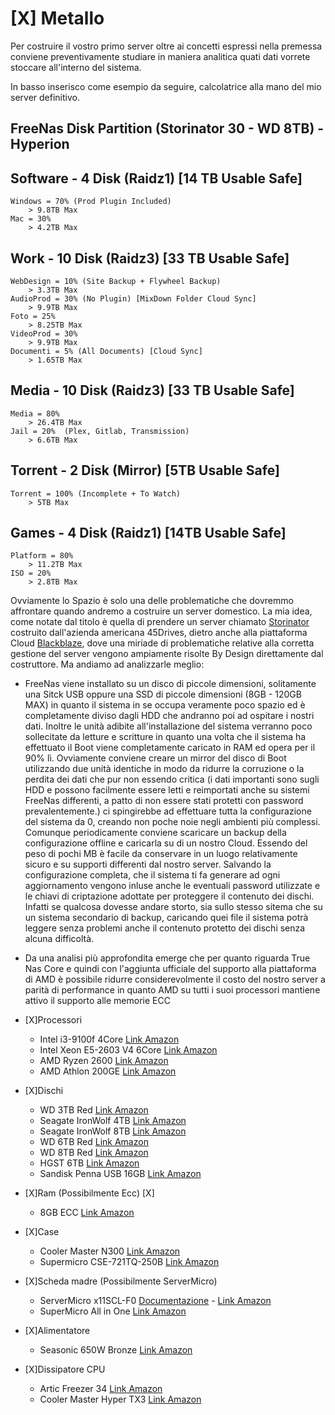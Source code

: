 # [X] Metallo

Per costruire il vostro primo server oltre ai concetti espressi nella premessa conviene preventivamente studiare in maniera analitica quati dati vorrete stoccare all'interno del sistema.

In basso inserisco come esempio da seguire, calcolatrice alla mano del mio server definitivo.

## FreeNas Disk Partition (Storinator 30 - WD 8TB) - **Hyperion**

## Software - 4 Disk (Raidz1) [14 TB Usable Safe]

    Windows = 70% (Prod Plugin Included)
        > 9.8TB Max
    Mac = 30%  
        > 4.2TB Max

## Work - 10 Disk (Raidz3) [33 TB Usable Safe]

    WebDesign = 10% (Site Backup + Flywheel Backup)
        > 3.3TB Max
    AudioProd = 30% (No Plugin) [MixDown Folder Cloud Sync]
        > 9.9TB Max
    Foto = 25%
        > 8.25TB Max
    VideoProd = 30%
        > 9.9TB Max
    Documenti = 5% (All Documents) [Cloud Sync]
        > 1.65TB Max

## Media - 10 Disk (Raidz3) [33 TB Usable Safe]

    Media = 80%
        > 26.4TB Max
    Jail = 20%  (Plex, Gitlab, Transmission)
        > 6.6TB Max

## Torrent - 2 Disk (Mirror) [5TB Usable Safe]

    Torrent = 100% (Incomplete + To Watch)
        > 5TB Max

## Games - 4 Disk (Raidz1) [14TB Usable Safe]

    Platform = 80%
        > 11.2TB Max
    ISO = 20%
        > 2.8TB Max

Ovviamente lo Spazio è solo una delle problematiche che dovremmo affrontare quando andremo a costruire un server domestico. La mia idea, come notate dal titolo è quella di prendere un server chiamato [Storinator](https://www.45drives.com/products/storage/) costruito dall'azienda americana 45Drives, dietro anche alla piattaforma Cloud [Blackblaze](https://www.backblaze.com/), dove una miriade di problematiche relative alla corretta gestione del server vengono ampiamente risolte By Design direttamente dal costruttore. Ma andiamo ad analizzarle meglio:

- FreeNas viene installato su un disco di piccole dimensioni, solitamente una Sitck USB oppure una SSD di piccole dimensioni (8GB - 120GB MAX) in quanto il sistema in se occupa veramente poco spazio ed è completamente diviso dagli HDD che andranno poi ad ospitare i nostri dati. Inoltre le unità adibite all'installazione del sistema verranno poco sollecitate da letture e scritture in quanto una volta che il sistema ha effettuato il Boot viene completamente caricato in RAM ed opera per il 90% lì. Ovviamente conviene creare un mirror del disco di Boot utilizzando due unità identiche in modo da ridurre la corruzione o la perdita dei dati che pur non essendo critica (i dati importanti sono sugli HDD e possono facilmente essere letti e reimportati anche su sistemi FreeNas differenti, a patto di non essere stati protetti con password prevalentemente.) ci spingirebbe ad effettuare tutta la configurazione del sistema da 0, creando non poche noie negli ambienti più complessi. Comunque periodicamente conviene scaricare un backup della configurazione offline e caricarla su di un nostro Cloud. Essendo del peso di pochi MB è facile da conservare in un luogo relativamente sicuro e su supporti differenti dal nostro server. Salvando la configurazione completa, che il sistema ti fa generare ad ogni aggiornamento vengono inluse anche le eventuali password utilizzate e le chiavi di criptazione adottate per proteggere il contenuto dei dischi. Infatti se qualcosa dovesse andare storto, sia sullo stesso sitema che su un sistema secondario di backup, caricando quei file il sistema potrà leggere senza problemi anche il contenuto protetto dei dischi senza alcuna difficoltà.

- Da una analisi più approfondita emerge che per quanto riguarda True Nas Core e quindi con l'aggiunta ufficiale del supporto alla piattaforma di AMD è possibile ridurre considerevolmente il costo del nostro server a parità di performance in quanto AMD su tutti i suoi processori mantiene attivo il supporto alle memorie ECC

- [X]Processori
  
  - Intel i3-9100f 4Core [Link Amazon](https://amzn.to/3aOFgFc)
  - Intel Xeon E5-2603 V4 6Core [Link Amazon](https://amzn.to/2TOMgfb)
  - AMD Ryzen 2600 [Link Amazon](https://amzn.to/2X0QXUn)
  - AMD Athlon 200GE [Link Amazon](https://amzn.to/2ZB7Czs)

- [X]Dischi
  
  - WD 3TB Red [Link Amazon](https://amzn.to/2Y8bZRZ)
  - Seagate IronWolf 4TB [Link Amazon](https://amzn.to/3cQcCDC)
  - Seagate IronWolf 8TB [Link Amazon](https://amzn.to/3bHZwrR)
  - WD 6TB Red [Link Amazon](https://amzn.to/38EWenE)
  - WD 8TB Red [Link Amazon](https://amzn.to/2vjBTWs)
  - HGST 6TB [Link Amazon](https://amzn.to/2NU9YD1)
  - Sandisk Penna USB 16GB [Link Amazon](https://amzn.to/2RlvkuZ)

- [X]Ram (Possibilmente Ecc) [X]
  
  - 8GB ECC [Link Amazon](https://amzn.to/2Ggq05V)

- [X]Case
  
  - Cooler Master N300 [Link Amazon](https://amzn.to/2ObBc8n)
  - Supermicro CSE-721TQ-250B [Link Amazon](https://amzn.to/2yWH3Kd)

- [X]Scheda madre (Possibilmente ServerMicro)
  
  - ServerMicro x11SCL-F0 [Documentazione](https://www.supermicro.com/en/products/motherboard/X11SCL-F) - [Link Amazon](https://amzn.to/3aCU7lS)
  - SuperMicro All in One [Link Amazon](https://amzn.to/38CU2Nq)

- [X]Alimentatore
  
  - Seasonic 650W Bronze [Link Amazon](https://amzn.to/2vjW1I2)

- [X]Dissipatore CPU 
  
  - Artic Freezer 34 [Link Amazon](https://amzn.to/2uAasqN)
  - Cooler Master Hyper TX3 [Link Amazon](https://amzn.to/36p1Uk6) 

